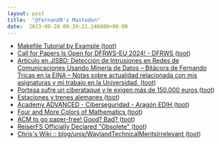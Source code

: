 ```yaml
---
layout: post
title:  "@fernand0's Mastodon"
date:  2023-09-28 08:39:21.246000+00:00
---
```

*  [Makefile Tutorial by Example ](https://makefiletutorial.co) ([toot](https://mastodon.social/@fernand0/111141870714502487))
*  [Call for Papers Is Open for DFRWS-EU 2024! - DFRWS ](https://dfrws.org/call-for-papers-is-open-for-dfrws-eu-2024) ([toot](https://mastodon.social/@fernand0/111141738795515238))
*  [Artículo en JISBD: Detección de Intrusiones en Redes de Comunicaciones Usando Minería de Datos – Bitácora de Fernando Tricas en la EINA – Notas sobre actualidad relacionada con mis asignaturas y mi trabajo en la Universidad.  ](https://webdiis.unizar.es/~ftricas/blog/research/2023-09-12-16-00.html) ([toot](https://mastodon.social/@fernand0/111141584638571918))
*  [Portesa sufre un ciberataque y le exigen más de 150.000 euros ](https://www.elperiodicodearagon.com/aragon/2023/09/27/ciberataque-92592181.htm) ([toot](https://mastodon.social/@fernand0/111138302919485540))
*  [Estaciones y trenes alemanes ](https://avecesunafoto.wordpress.com/2023/09/26/estaciones-y-trenes-alemanes) ([toot](https://mastodon.social/@fernand0/111138248590694743))
*  [Academy ADVANCED - Ciberseguridad - Aragón EDIH ](https://www.aragondih.com/es/academy-advanced-ciberseguridad) ([toot](https://mastodon.social/@fernand0/111137970398060891))
*  [Four and More Colors of Mathematics ](https://rjlipton.wpcomstaging.com/2023/09/18/four-and-more-colors-of-mathematics) ([toot](https://mastodon.social/@fernand0/111137833109146499))
*  [ACM to go paper-free! Good? Bad? ](https://blog.computationalcomplexity.org/2023/09/acm-to-go-paper-free-good-bad.htm) ([toot](https://mastodon.social/@fernand0/111137545313584323))
*  [ReiserFS Officially Declared "Obsolete" ](https://www.phoronix.com/news/ReiserFS-Obsolet) ([toot](https://mastodon.social/@fernand0/111137244733700589))
*  [ Chris's Wiki :: blog/unix/WaylandTechnicalMeritsIrrelevant  ](https://utcc.utoronto.ca/~cks/space/blog/unix/WaylandTechnicalMeritsIrrelevan) ([toot](https://mastodon.social/@fernand0/111137096124606523))
